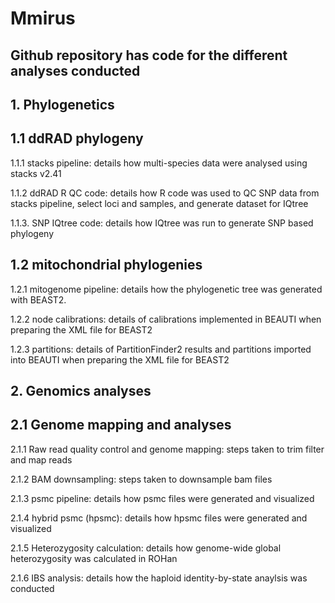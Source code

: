 # Mmirus

## Github repository has code for the different analyses conducted

## 1. Phylogenetics

## 1.1 ddRAD phylogeny
1.1.1 stacks pipeline: details how multi-species data were analysed using stacks v2.41

1.1.2 ddRAD R QC code: details how R code was used to QC SNP data from stacks pipeline, select loci and samples, and generate dataset for IQtree

1.1.3. SNP IQtree code: details how IQtree was run to generate SNP based phylogeny

## 1.2 mitochondrial phylogenies
1.2.1 mitogenome pipeline: details how the phylogenetic tree was generated with BEAST2.

1.2.2 node calibrations: details of calibrations implemented in BEAUTI when preparing the XML file for BEAST2

1.2.3 partitions: details of PartitionFinder2 results and partitions imported into BEAUTI when preparing the XML file for BEAST2



## 2. Genomics analyses

## 2.1 Genome mapping and analyses
2.1.1 Raw read quality control and genome mapping: steps taken to trim filter and map reads

2.1.2 BAM downsampling: steps taken to downsample bam files

2.1.3 psmc pipeline: details how psmc files were generated and visualized

2.1.4 hybrid psmc (hpsmc): details how hpsmc files were generated and visualized

2.1.5 Heterozygosity calculation: details how genome-wide global heterozygosity was calculated in ROHan 

2.1.6 IBS analysis: details how the haploid identity-by-state anaylsis was conducted



